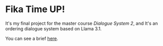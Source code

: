 # Fika Time UP!

It's my final project for the master course *Dialogue System 2*, and It's an ordering dialogue system based on Llama 3.1.

You can see a brief [here](project.pdf).
